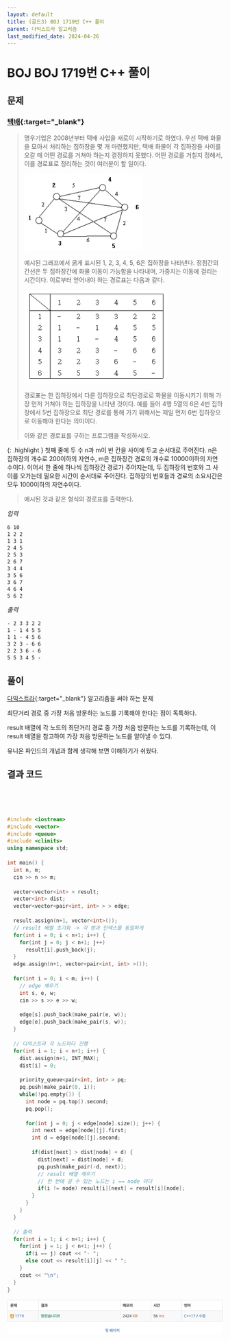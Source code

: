 ```yaml
---
layout: default
title: (골드3) BOJ 1719번 C++ 풀이
parent: 다익스트라 알고리즘
last_modified_date: 2024-04-26
---
```


# BOJ BOJ 1719번 C++ 풀이

## 문제

### [택배](https://www.acmicpc.net/problem/1719){:target="_blank"}

> 명우기업은 2008년부터 택배 사업을 새로이 시작하기로 하였다. 우선 택배 화물을 모아서 처리하는 집하장을 몇 개 마련했지만, 택배 화물이 각 집하장들 사이를 오갈 때 어떤 경로를 거쳐야 하는지 결정하지 못했다. 어떤 경로를 거칠지 정해서, 이를 경로표로 정리하는 것이 여러분이 할 일이다.
>
> ![](/attachment/2024/04/28/taekbae01.png)
>
> 예시된 그래프에서 굵게 표시된 1, 2, 3, 4, 5, 6은 집하장을 나타낸다. 정점간의 간선은 두 집하장간에 화물 이동이 가능함을 나타내며, 가중치는 이동에 걸리는 시간이다. 이로부터 얻어내야 하는 경로표는 다음과 같다.
>
> ![](/attachment/2024/04/28/taekbae02.png)
>
> 경로표는 한 집하장에서 다른 집하장으로 최단경로로 화물을 이동시키기 위해 가장 먼저 거쳐야 하는 집하장을 나타낸 것이다. 예를 들어 4행 5열의 6은 4번 집하장에서 5번 집하장으로 최단 경로를 통해 가기 위해서는 제일 먼저 6번 집하장으로 이동해야 한다는 의미이다.
>
> 이와 같은 경로표를 구하는 프로그램을 작성하시오.

{: .highlight }
첫째 줄에 두 수 n과 m이 빈 칸을 사이에 두고 순서대로 주어진다. n은 집하장의 개수로 200이하의 자연수, m은 집하장간 경로의 개수로 10000이하의 자연수이다. 이어서 한 줄에 하나씩 집하장간 경로가 주어지는데, 두 집하장의 번호와 그 사이를 오가는데 필요한 시간이 순서대로 주어진다. 집하장의 번호들과 경로의 소요시간은 모두 1000이하의 자연수이다.

> 예시된 것과 같은 형식의 경로표를 출력한다.

*입력*

```
6 10
1 2 2
1 3 1
2 4 5
2 5 3
2 6 7
3 4 4
3 5 6
3 6 7
4 6 4
5 6 2
```

*출력*

```
- 2 3 3 2 2
1 - 1 4 5 5
1 1 - 4 5 6
3 2 3 - 6 6
2 2 3 6 - 6
5 5 3 4 5 -
```

## 풀이

[다익스트라](/algorithm/note/2024-04-23-dijkstra){:target="_blank"} 알고리즘을 써야 하는 문제

최단거리 경로 중 가장 처음 방문하는 노드를 기록해야 한다는 점이 독특하다.

result 배열에 각 노드의 최단거리 경로 중 가장 처음 방문하는 노드를 기록하는데, 이 result 배열을 참고하여 가장 처음 방문하는 노드를 알아낼 수 있다.

유니온 파인드의 개념과 함께 생각해 보면 이해하기가 쉬웠다.

## 결과 코드

<br/>

<br/>

<br/>

```cpp
#include <iostream>
#include <vector>
#include <queue>
#include <climits>
using namespace std;

int main() {
  int n, m;
  cin >> n >> m;

  vector<vector<int> > result;
  vector<int> dist;
  vector<vector<pair<int, int> > > edge;

  result.assign(n+1, vector<int>());
  // result 배열 초기화 -> 각 방과 인덱스를 동일하게
  for(int i = 0; i < n+1; i++) {
    for(int j = 0; j < n+1; j++)
      result[i].push_back(j);
  }
  edge.assign(n+1, vector<pair<int, int> >());

  for(int i = 0; i < m; i++) {
    // edge 채우기
    int s, e, w;
    cin >> s >> e >> w;

    edge[s].push_back(make_pair(e, w));
    edge[e].push_back(make_pair(s, w));
  }

  // 다익스트라 각 노드마다 진행
  for(int i = 1; i < n+1; i++) {
    dist.assign(n+1, INT_MAX);
    dist[i] = 0;

    priority_queue<pair<int, int> > pq;
    pq.push(make_pair(0, i));
    while(!pq.empty()) {
      int node = pq.top().second;
      pq.pop();

      for(int j = 0; j < edge[node].size(); j++) {
        int next = edge[node][j].first;
        int d = edge[node][j].second;

        if(dist[next] > dist[node] + d) {
          dist[next] = dist[node] + d;
          pq.push(make_pair(-d, next));
          // result 배열 채우기
          // 한 번에 갈 수 있는 노드는 i == node 이다
          if(i != node) result[i][next] = result[i][node];
        }
      }
    }
  }

  // 출력
  for(int i = 1; i < n+1; i++) {
    for(int j = 1; j < n+1; j++) {
      if(i == j) cout << "- ";
      else cout << result[i][j] << " ";
    }
    cout << "\n";
  }
}
```

![](/attachment/2024/04/28/boj1719.png)